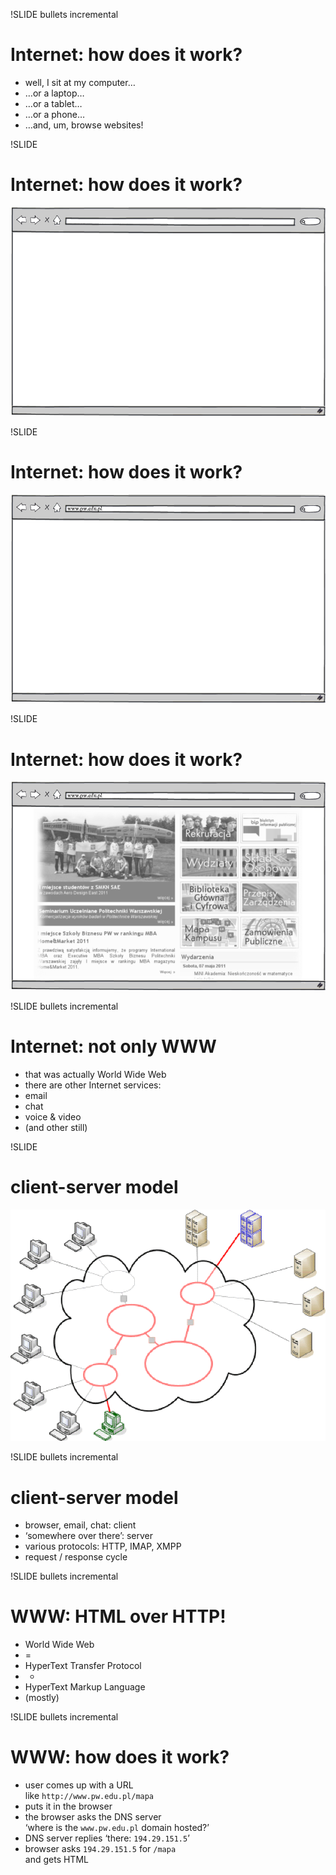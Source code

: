 !SLIDE bullets incremental

# Internet: how does it work?

* well, I sit at my computer…
* …or a laptop…
* …or a tablet…
* …or a phone…
* …and, um, browse websites!



!SLIDE

# Internet: how does it work?

![browser 1](browser.1.png)



!SLIDE

# Internet: how does it work?

![browser 2](browser.2.png)



!SLIDE

# Internet: how does it work?

![browser 3](browser.3.png)



!SLIDE bullets incremental

# Internet: not only WWW

* that was actually World Wide Web
* there are other Internet services:
* email
* chat
* voice &amp; video
* (and other still)



!SLIDE

# client-server model

![internet](internet.png)



!SLIDE bullets incremental

# client-server model

* browser, email, chat: client
* ‘somewhere over there’: server
* various protocols: HTTP, IMAP, XMPP
* request / response cycle



!SLIDE bullets incremental

# WWW: HTML over HTTP!

* World Wide Web
* =
* HyperText Transfer Protocol
* +
* HyperText Markup Language
* (mostly)



!SLIDE bullets incremental

# WWW: how does it work?

* user comes up with a URL<br />like `http://www.pw.edu.pl/mapa`
* puts it in the browser
* the browser asks the DNS server<br />‘where is the `www.pw.edu.pl` domain hosted?’
* DNS server replies ‘there: `194.29.151.5`’
* browser asks `194.29.151.5` for `/mapa`<br />and gets HTML
